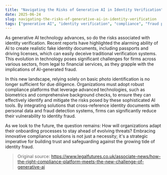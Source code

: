 ```yaml
---
title: "Navigating the Risks of Generative AI in Identity Verification"
date: 2025-06-24
slug: navigating-the-risks-of-generative-ai-in-identity-verification
tags: ["generative AI", "identity verification", "compliance", "fraud prevention"]
---
```


As generative AI technology advances, so do the risks associated with identity verification. Recent reports have highlighted the alarming ability of AI to create realistic fake identity documents, including passports and driving licenses, which can easily deceive traditional verification systems. This evolution in technology poses significant challenges for firms across various sectors, from legal to financial services, as they grapple with the implications of AI-generated fraud.

In this new landscape, relying solely on basic photo identification is no longer sufficient for due diligence. Organizations must adopt robust compliance platforms that leverage advanced technologies, such as biometrics and comprehensive background checks, to ensure they can effectively identify and mitigate the risks posed by these sophisticated AI tools. By integrating solutions that cross-reference identity documents with personal data and fraud detection systems, firms can significantly reduce their vulnerability to identity fraud.

As we look to the future, the question remains: How will organizations adapt their onboarding processes to stay ahead of evolving threats? Embracing innovative compliance solutions is not just a necessity; it's a strategic imperative for building trust and safeguarding against the growing tide of identity fraud.

> Original source: https://www.legalfutures.co.uk/associate-news/how-the-right-compliance-platform-meets-the-new-challenge-of-generative-ai